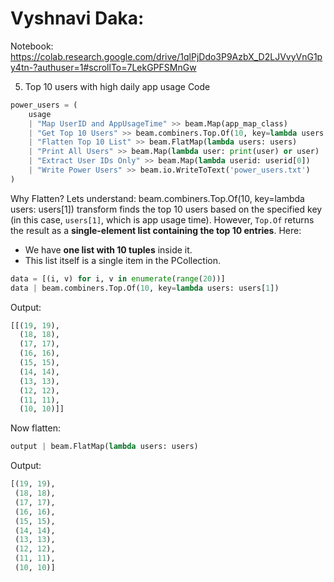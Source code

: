 
# Vyshnavi Daka:

Notebook: https://colab.research.google.com/drive/1qlPjDdo3P9AzbX_D2LJVvyVnG1py4tn-?authuser=1#scrollTo=7LekGPFSMnGw

5. Top 10 users with high daily app usage
Code
```python
power_users = (
    usage
    | "Map UserID and AppUsageTime" >> beam.Map(app_map_class)
    | "Get Top 10 Users" >> beam.combiners.Top.Of(10, key=lambda users: users[1])
    | "Flatten Top 10 List" >> beam.FlatMap(lambda users: users)
    | "Print All Users" >> beam.Map(lambda user: print(user) or user)
    | "Extract User IDs Only" >> beam.Map(lambda userid: userid[0])
    | "Write Power Users" >> beam.io.WriteToText('power_users.txt')
)

```

Why Flatten?
Lets understand: beam.combiners.Top.Of(10, key=lambda users: users[1]) transform finds the top 10 users based on the specified key (in this case, `users[1]`, which is app usage time). However, `Top.Of` returns the result as a **single-element list containing the top 10 entries**.
Here:

- We have **one list with 10 tuples** inside it.
- This list itself is a single item in the PCollection.
```python
data = [(i, v) for i, v in enumerate(range(20))]
data | beam.combiners.Top.Of(10, key=lambda users: users[1])
```

Output:
```python
[[(19, 19),
  (18, 18),
  (17, 17),
  (16, 16),
  (15, 15),
  (14, 14),
  (13, 13),
  (12, 12),
  (11, 11),
  (10, 10)]]
```

Now flatten:
```python
output | beam.FlatMap(lambda users: users)
```
Output:
```python
[(19, 19),
 (18, 18),
 (17, 17),
 (16, 16),
 (15, 15),
 (14, 14),
 (13, 13),
 (12, 12),
 (11, 11),
 (10, 10)]
```

